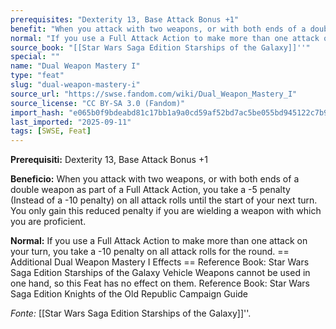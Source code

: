 ```yaml
---
prerequisites: "Dexterity 13, Base Attack Bonus +1"
benefit: "When you attack with two weapons, or with both ends of a double weapon as part of a Full Attack Action, you take a -5 penalty (Instead of a -10 penalty) on all attack rolls until the start of your next turn. You only gain this reduced penalty if you are wielding a weapon with which you are proficient."
normal: "If you use a Full Attack Action to make more than one attack on your turn, you take a -10 penalty on all attack rolls for the round.  == Additional Dual Weapon Mastery I Effects == Reference Book: Star Wars Saga Edition Starships of the Galaxy  Vehicle Weapons cannot be used in one hand, so this Feat has no effect on them.  Reference Book: Star Wars Saga Edition Knights of the Old Republic Campaign Guide"
source_book: "[[Star Wars Saga Edition Starships of the Galaxy]]''"
special: ""
name: "Dual Weapon Mastery I"
type: "feat"
slug: "dual-weapon-mastery-i"
source_url: "https://swse.fandom.com/wiki/Dual_Weapon_Mastery_I"
source_license: "CC BY-SA 3.0 (Fandom)"
import_hash: "e065b0f9bdeabd81c17bb1a9a0cd59af52bd7ac5be055bd945122c7b9d5ff492"
last_imported: "2025-09-11"
tags: [SWSE, Feat]
---
```

**Prerequisiti:** Dexterity 13, Base Attack Bonus +1

**Beneficio:** When you attack with two weapons, or with both ends of a double weapon as part of a Full Attack Action, you take a -5 penalty (Instead of a -10 penalty) on all attack rolls until the start of your next turn. You only gain this reduced penalty if you are wielding a weapon with which you are proficient.

**Normal:** If you use a Full Attack Action to make more than one attack on your turn, you take a -10 penalty on all attack rolls for the round.  == Additional Dual Weapon Mastery I Effects == Reference Book: Star Wars Saga Edition Starships of the Galaxy  Vehicle Weapons cannot be used in one hand, so this Feat has no effect on them.  Reference Book: Star Wars Saga Edition Knights of the Old Republic Campaign Guide

*Fonte:* [[Star Wars Saga Edition Starships of the Galaxy]]''.